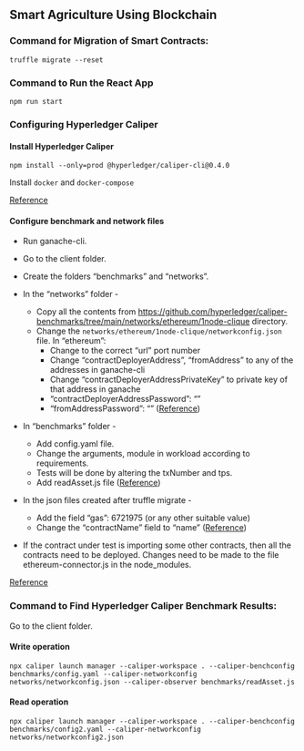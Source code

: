 ## Smart Agriculture Using Blockchain

### Command for Migration of Smart Contracts:

```
truffle migrate --reset
```

### Command to Run the React App

```
npm run start
```

### Configuring Hyperledger Caliper

#### Install Hyperledger Caliper
```
npm install --only=prod @hyperledger/caliper-cli@0.4.0
```
Install <code>docker</code> and <code>docker-compose</code>

[Reference](https://hyperledger.github.io/caliper/v0.4.2/installing-caliper/)

#### Configure benchmark and network files

- Run ganache-cli.

- Go to the client folder.

- Create the folders “benchmarks” and “networks”.

- In the “networks” folder -
  - Copy all the contents from https://github.com/hyperledger/caliper-benchmarks/tree/main/networks/ethereum/1node-clique directory.
  - Change the <code>networks/ethereum/1node-clique/networkconfig.json</code> file. In “ethereum”:
      - Change to the correct “url” port number
      - Change “contractDeployerAddress”, “fromAddress” to any of the addresses in ganache-cli
      - Change “contractDeployerAddressPrivateKey” to private key of that address in ganache
      - “contractDeployerAddressPassword”: “”
      - “fromAddressPassword”: “” ([Reference](https://hyperledger.github.io/caliper/v0.3.2/ethereum-config/#connection-profile-example))

- In “benchmarks” folder -
  - Add config.yaml file.
  - Change the arguments, module in workload according to requirements.
  - Tests will be done by altering the txNumber and tps.
  - Add readAsset.js file ([Reference](https://hyperledger.github.io/caliper/v0.4.2/fabric-tutorial/tutorials-fabric-existing/#the-complete-workload-module))

- In the json files created after truffle migrate -
  - Add the field “gas”: 6721975 (or any other suitable value)
  - Change the “contractName” field to “name” ([Reference](https://hyperledger.github.io/caliper/v0.3.2/ethereum-config/#contract-definition-file))
- If the contract under test is importing some other contracts, then all the contracts need to be deployed. Changes need to be made to the file ethereum-connector.js in the node_modules.

[Reference](https://hyperledger.github.io/caliper/v0.4.2/fabric-tutorial/tutorials-fabric-existing/)

### Command to Find Hyperledger Caliper Benchmark Results:
Go to the client folder.

#### Write operation

```
npx caliper launch manager --caliper-workspace . --caliper-benchconfig benchmarks/config.yaml --caliper-networkconfig networks/networkconfig.json --caliper-observer benchmarks/readAsset.js
```

#### Read operation

```
npx caliper launch manager --caliper-workspace . --caliper-benchconfig benchmarks/config2.yaml --caliper-networkconfig networks/networkconfig2.json
```

